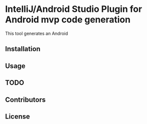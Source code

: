 # IntelliJ/Android Studio Plugin for Android mvp code generation

This tool generates an Android

## Installation


## Usage


## TODO


## Contributors


## License


